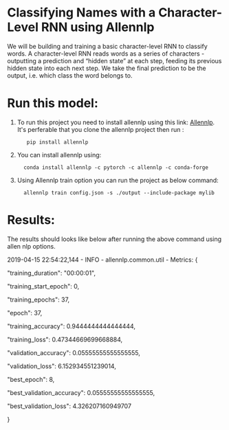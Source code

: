# Classifying Names with a Character-Level RNN using Allennlp
We will be building and training a basic character-level RNN to classify words. A character-level RNN reads words as a series of characters - outputting a prediction and “hidden state” at each step, feeding its previous hidden state into each next step. We take the final prediction to be the output, i.e. which class the word belongs to.

# Run this model:
1. To run this project you need to install allennlp using this link:  [Allennlp](https://github.com/allenai/allennlp). It's perferable that you clone the allennlp project then run : 

          pip install allennlp
          
2. You can install allennlp using: 
    
         conda install allennlp -c pytorch -c allennlp -c conda-forge
         
3. Using Allennlp train option you can run the project as below command:

         allennlp train config.json -s ./output --include-package mylib
                    
# Results: 
The results should looks like below after running the above command using allen nlp options.

2019-04-15 22:54:22,144 - INFO - allennlp.common.util - Metrics: {<p>
  "training_duration": "00:00:01", <p> 
  "training_start_epoch": 0,<p>
  "training_epochs": 37,<p>
  "epoch": 37,<p>
  "training_accuracy": 0.9444444444444444,<p>
  "training_loss": 0.47344669699668884,<p>
  "validation_accuracy": 0.05555555555555555,<p>
  "validation_loss": 6.152934551239014,<p>
  "best_epoch": 8,<p>
  "best_validation_accuracy": 0.05555555555555555,<p>
  "best_validation_loss": 4.326207160949707<p>
}<p>
